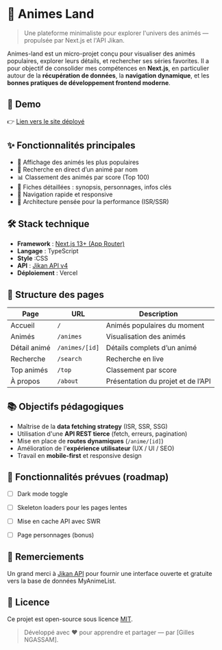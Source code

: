 # 🌸 Animes Land

> Une plateforme minimaliste pour explorer l'univers des animés — propulsée par Next.js et l'API Jikan.

Animes-land est un micro-projet conçu pour visualiser des animés populaires, explorer leurs détails, et rechercher ses séries favorites. Il a pour objectif de consolider mes compétences en **Next.js**, en particulier autour de la **récupération de données**, la **navigation dynamique**, et les **bonnes pratiques de développement frontend moderne**.



## 🚀 Demo

👉 [Lien vers le site déployé](https://animes-land.gilles-ngassam.com)


## ✨ Fonctionnalités principales

- 🎥 Affichage des animés les plus populaires
- 🔎 Recherche en direct d’un animé par nom
- 📊 Classement des animés par score (Top 100)
- 📄 Fiches détaillées : synopsis, personnages, infos clés
- 🧭 Navigation rapide et responsive
- 🧠 Architecture pensée pour la performance (ISR/SSR)


## 🛠️ Stack technique

- **Framework** : [Next.js 13+ (App Router)](https://nextjs.org/)
- **Langage** : TypeScript
- **Style** :CSS
- **API** : [Jikan API v4](https://docs.api.jikan.moe/)
- **Déploiement** : Vercel


## 📁 Structure des pages

| Page | URL | Description |
|------|-----|-------------|
| Accueil | `/` | Animés populaires du moment |
| Animés | `/animes` | Visualisation des animés |
| Détail animé | `/animes/[id]` | Détails complets d’un animé |
| Recherche | `/search` | Recherche en live |
| Top animés | `/top` | Classement par score |
| À propos | `/about` | Présentation du projet et de l’API |


## 📚 Objectifs pédagogiques

- Maîtrise de la **data fetching strategy** (ISR, SSR, SSG)
- Utilisation d'une **API REST tierce** (fetch, erreurs, pagination)
- Mise en place de **routes dynamiques** (`/anime/[id]`)
- Amélioration de l'**expérience utilisateur** (UX / UI / SEO)
- Travail en **mobile-first** et responsive design


## 🧪 Fonctionnalités prévues (roadmap)

- [ ] Dark mode toggle
- [ ] Skeleton loaders pour les pages lentes
- [ ] Mise en cache API avec SWR
- [ ] Page personnages (bonus)


## 🙏 Remerciements

Un grand merci à [Jikan API](https://docs.api.jikan.moe/) pour fournir une interface ouverte et gratuite vers la base de données MyAnimeList.


## 📜 Licence

Ce projet est open-source sous licence [MIT](LICENSE).



> Développé avec ❤️ pour apprendre et partager — par [Gilles NGASSAM].
